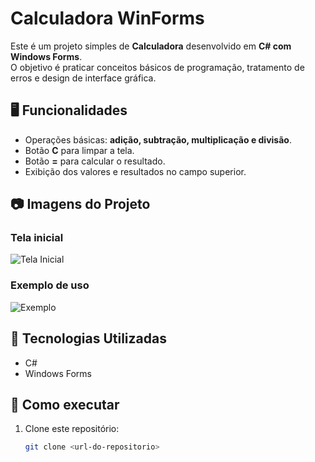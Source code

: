 # Calculadora WinForms

Este é um projeto simples de **Calculadora** desenvolvido em **C# com Windows Forms**.  
O objetivo é praticar conceitos básicos de programação, tratamento de erros e design de interface gráfica.

## 🖥️ Funcionalidades
- Operações básicas: **adição, subtração, multiplicação e divisão**.  
- Botão **C** para limpar a tela.  
- Botão **=** para calcular o resultado.  
- Exibição dos valores e resultados no campo superior.  

## 📷 Imagens do Projeto

### Tela inicial
![Tela Inicial](b5491b04-6e3a-47c7-b4a3-973b9aad96a9.png)

### Exemplo de uso
![Exemplo](e248b392-1742-4154-a9eb-dae5d586d0f8.png)

## 🚀 Tecnologias Utilizadas
- C#
- Windows Forms

## 📌 Como executar
1. Clone este repositório:
   ```bash
   git clone <url-do-repositorio>
